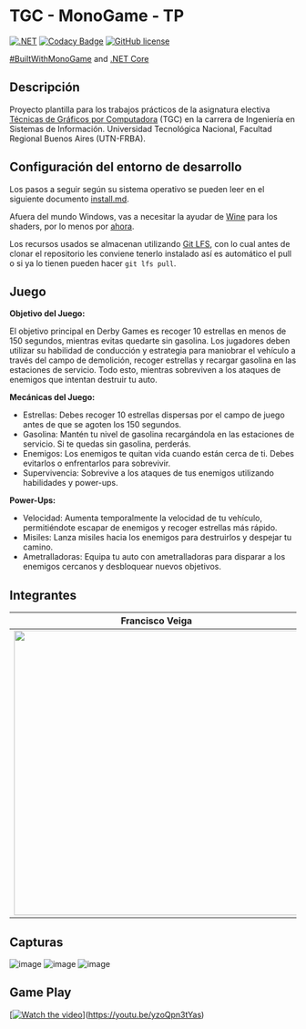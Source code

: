 # TGC - MonoGame - TP

[![.NET](https://github.com/tgc-utn/tgc-monogame-tp/actions/workflows/dotnet.yml/badge.svg)](https://github.com/tgc-utn/tgc-monogame-tp/actions/workflows/dotnet.yml)
[![Codacy Badge](https://app.codacy.com/project/badge/Grade/63382c4441444632b06d83dcc6dab106)](https://app.codacy.com/gh/tgc-utn/tgc-monogame-tp/dashboard?utm_source=gh&utm_medium=referral&utm_content=&utm_campaign=Badge_grade)
[![GitHub license](https://img.shields.io/github/license/tgc-utn/tgc-monogame-tp.svg)](https://github.com/tgc-utn/tgc-monogame-tp/blob/master/LICENSE)

[#BuiltWithMonoGame](http://www.monogame.net) and [.NET Core](https://dotnet.microsoft.com)

## Descripción

Proyecto plantilla para los trabajos prácticos de la asignatura electiva [Técnicas de Gráficos por Computadora](http://tgc-utn.github.io/) (TGC) en la carrera de Ingeniería en Sistemas de Información. Universidad Tecnológica Nacional, Facultad Regional Buenos Aires (UTN-FRBA).

## Configuración del entorno de desarrollo

Los pasos a seguir según su sistema operativo se pueden leer en el siguiente documento [install.md](https://github.com/tgc-utn/tgc-monogame-samples/blob/master/docs/install/install.md).

Afuera del mundo Windows, vas a necesitar la ayudar de [Wine](https://www.winehq.org) para los shaders, por lo menos por [ahora](https://github.com/MonoGame/MonoGame/issues/2167).

Los recursos usados se almacenan utilizando [Git LFS](https://git-lfs.github.com), con lo cual antes de clonar el repositorio les conviene tenerlo instalado así es automático el pull o si ya lo tienen pueden hacer `git lfs pull`.

## Juego

**Objetivo del Juego:**

El objetivo principal en Derby Games es recoger 10 estrellas en menos de 150 segundos, mientras evitas quedarte sin gasolina. Los jugadores deben utilizar su habilidad de conducción y estrategia para maniobrar el vehículo a través del campo de demolición, recoger estrellas y recargar gasolina en las estaciones de servicio. Todo esto, mientras sobreviven a los ataques de enemigos que intentan destruir tu auto.

**Mecánicas del Juego:**

- Estrellas: Debes recoger 10 estrellas dispersas por el campo de juego antes de que se agoten los 150 segundos.
- Gasolina: Mantén tu nivel de gasolina recargándola en las estaciones de servicio. Si te quedas sin gasolina, perderás.
- Enemigos: Los enemigos te quitan vida cuando están cerca de ti. Debes evitarlos o enfrentarlos para sobrevivir.
- Supervivencia: Sobrevive a los ataques de tus enemigos utilizando habilidades y power-ups.

**Power-Ups:**

- Velocidad: Aumenta temporalmente la velocidad de tu vehículo, permitiéndote escapar de enemigos y recoger estrellas más rápido.
- Misiles: Lanza misiles hacia los enemigos para destruirlos y despejar tu camino.
- Ametralladoras: Equipa tu auto con ametralladoras para disparar a los enemigos cercanos y desbloquear nuevos objetivos.

## Integrantes

Francisco Veiga  |  Martin Gomez  | Pedro Baccaro | Luis Pulgar  |
------------     | -----------    |-------------  | -------------|
| <img src="https://github.com/tgc-utn/tgc-utn.github.io/blob/master/images/robotgc.png" height="500"> | <img src="https://github.com/tgc-utn/tgc-utn.github.io/blob/master/images/trofeotp.png" height="500"> |<img src="https://github.com/tgc-utn/tgc-utn.github.io/blob/master/images/trofeotp.png" height="500"> |<img src="https://github.com/tgc-utn/tgc-utn.github.io/blob/master/images/trofeotp.png" height="500"> |

## Capturas

![image](https://github.com/TinchoG24/2024-1C-3051-DerbyStudios/assets/129139843/921a0f79-db50-41c5-8819-c61126163c46)
![image](https://github.com/TinchoG24/2024-1C-3051-DerbyStudios/assets/129139843/293b3e13-5e06-41bf-aa2f-122b44f01c54)
![image](https://github.com/TinchoG24/2024-1C-3051-DerbyStudios/assets/129139843/d512efa4-5974-4bc8-9f99-62a67ed704f3)


## Game Play

[[![Watch the video](https://img.youtube.com/vi/pgEwUC0jvH4/0.jpg)](https://www.youtube.com/playlist?list=PLRM4L32DjvnazuMl8wZlbpEYL5Qh63ulG)](https://youtu.be/yzoQpn3tYas)
